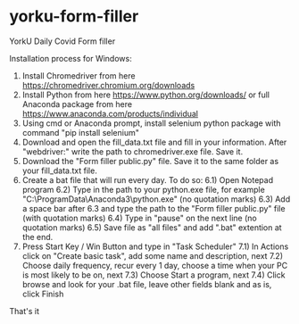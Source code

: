 # yorku-form-filler
YorkU Daily Covid Form filler

Installation process for Windows:
1) Install Chromedriver from here https://chromedriver.chromium.org/downloads 
2) Install Python from here https://www.python.org/downloads/ or full Anaconda package from here https://www.anaconda.com/products/individual
3) Using cmd or Anaconda prompt, install selenium python package with command "pip install selenium"
4) Download and open the fill_data.txt file and fill in your information. After "webdriver:" write the path to chromedriver.exe file. Save it.
5) Download the "Form filler public.py" file. Save it to the same folder as your fill_data.txt file.
6) Create a bat file that will run every day. To do so: 
6.1) Open Notepad program
6.2) Type in the path to your python.exe file, for example "C:\ProgramData\Anaconda3\python.exe" (no quotation marks) 
6.3) Add a space bar after 6.3 and type the path to the "Form filler public.py" file (with quotation marks)
6.4) Type in "pause" on the next line (no quotation marks) 
6.5) Save file as "all files" and add ".bat" extention at the end. 
7) Press Start Key / Win Button and type in "Task Scheduler"
7.1) In Actions click on "Create basic task", add some name and description, next
7.2) Choose daily frequency, recur every 1 day, choose a time when your PC is most likely to be on, next
7.3) Choose Start a program, next
7.4) Click browse and look for your .bat file, leave other fields blank and as is, click Finish

That's it
